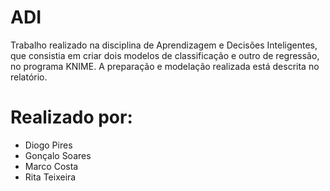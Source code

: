 # ADI

Trabalho realizado na disciplina de Aprendizagem e Decisões Inteligentes, que consistia em criar dois modelos de classificação e outro de regressão, no programa KNIME. 
A preparação e modelação realizada está descrita no relatório.

# Realizado por:
- Diogo Pires
- Gonçalo Soares
- Marco Costa
- Rita Teixeira
